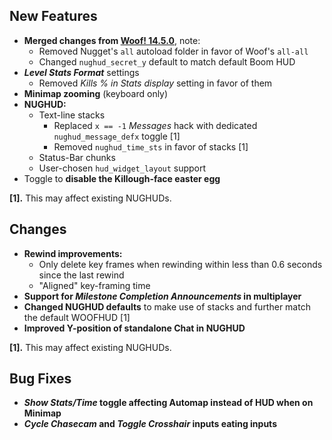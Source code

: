 ## New Features

- **Merged changes from [Woof! 14.5.0](https://github.com/fabiangreffrath/woof/releases/tag/woof_14.5.0)**, note:
  - Removed Nugget's `all` autoload folder in favor of Woof's `all-all`
  - Changed `nughud_secret_y` default to match default Boom HUD
- **_Level Stats Format_** settings
  - Removed _Kills % in Stats display_ setting in favor of them
- **Minimap zooming** (keyboard only)
- **NUGHUD:**
  - Text-line stacks
    - Replaced `x == -1` _Messages_ hack with dedicated `nughud_message_defx` toggle [1]
    - Removed `nughud_time_sts` in favor of stacks [1]
  - Status-Bar chunks
  - User-chosen `hud_widget_layout` support
- Toggle to **disable the Killough-face easter egg**

**[1].** This may affect existing NUGHUDs.

## Changes

- **Rewind improvements:**
  - Only delete key frames when rewinding within less than 0.6 seconds since the last rewind
  - "Aligned" key-framing time
- **Support for _Milestone Completion Announcements_ in multiplayer**
- **Changed NUGHUD defaults** to make use of stacks and further match the default WOOFHUD [1]
- **Improved Y-position of standalone Chat in NUGHUD**

**[1].** This may affect existing NUGHUDs.

## Bug Fixes

- **_Show Stats/Time_ toggle affecting Automap instead of HUD when on Minimap**
- **_Cycle Chasecam_ and _Toggle Crosshair_ inputs eating inputs**
